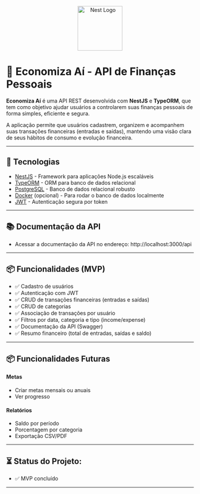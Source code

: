 <p align="center">
  <a href="http://nestjs.com/" target="blank"><img src="https://nestjs.com/img/logo-small.svg" width="120" alt="Nest Logo" /></a>
</p>

# 💸 Economiza Aí - API de Finanças Pessoais

**Economiza Aí** é uma API REST desenvolvida com **NestJS** e **TypeORM**, que tem como objetivo ajudar usuários a controlarem suas finanças pessoais de forma simples, eficiente e segura.

A aplicação permite que usuários cadastrem, organizem e acompanhem suas transações financeiras (entradas e saídas), mantendo uma visão clara de seus hábitos de consumo e evolução financeira.

---

## 🚀 Tecnologias

- [NestJS](https://nestjs.com/) - Framework para aplicações Node.js escaláveis
- [TypeORM](https://typeorm.io/) - ORM para banco de dados relacional
- [PostgreSQL](https://www.postgresql.org/) - Banco de dados relacional robusto
- [Docker](https://www.docker.com/) (opcional) - Para rodar o banco de dados localmente
- [JWT](https://jwt.io/) - Autenticação segura por token

---
## 📚 Documentação da API
  - Acessar a documentação da API no endereço: http://localhost:3000/api
---

## 📦 Funcionalidades (MVP)

- ✅ Cadastro de usuários
- ✅ Autenticação com JWT
- ✅ CRUD de transações financeiras (entradas e saídas)
- ✅ CRUD de categorias
- ✅ Associação de transações por usuário
- ✅ Filtros por data, categoria e tipo (income/expense)
- ✅ Documentação da API (Swagger)
- ✅ Resumo financeiro (total de entradas, saídas e saldo)

---

## 📦 Funcionalidades Futuras

#### Metas
- Criar metas mensais ou anuais
- Ver progresso

#### Relatórios
- Saldo por período
- Porcentagem por categoria
- Exportação CSV/PDF

---

## ⏳ Status do Projeto:
- ✅ MVP concluído

---